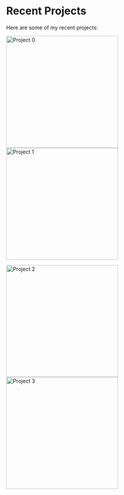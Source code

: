 # Recent Projects

Here are some of my recent projects:

<p align="left">
  <a href="https://derewah.dev/api/project-redirect-0">
    <img src="https://derewah.dev/api/recent-projects-0.svg" alt="Project 0" width="300" >
  </a>
  <a href="https://derewah.dev/api/project-redirect-1">
    <img src="https://derewah.dev/api/recent-projects-1.svg" alt="Project 1" width="300">
  </a>
</p>
<p align="left">
  <a href="https://derewah.dev/api/project-redirect-2">
    <img src="https://derewah.dev/api/recent-projects-2.svg" alt="Project 2" width="300">
  </a>
  <a href="https://derewah.dev/api/project-redirect-3">
    <img src="https://derewah.dev/api/recent-projects-3.svg" alt="Project 3" width="300">
  </a>
</p>
